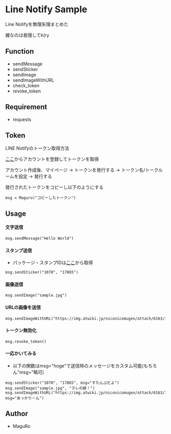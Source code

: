 # Line Notify Sample

Line Notifyを無理矢理まとめた

雑なのは我慢してk(ry

## Function
- sendMessage
- sendSticker
- sendImage
- sendImageWithURL
- check_token
- revoke_token

## Requirement

* requests

## Token
LINE Notifyのトークン取得方法

[ここ](https://notify-bot.line.me/ja/)からアカウントを登録してトークンを取得

アカウント作成後、マイページ -> トークンを発行する -> トークン名/トークルームを設定 -> 発行する

発行されたトークンをコピーし以下のようにする

```
msg = Maguro("コピーしたトークン")
```

## Usage

#### 文字送信
```
msg.sendMessage("Hello World")
```
#### スタンプ送信
* パッケージ・スタンプIDは[ここ](https://developers.line.biz/ja/docs/messaging-api/sticker-list/)から取得

```
msg.sendSticker("1070", "17865")
```
#### 画像送信
```
msg.sendImage("sample.jpg")
```
#### URLの画像を送信
```
msg.sendImageWithURL("https://img.atwiki.jp/niconicomugen/attach/6163/12458/akr.png")
```
#### トークン無効化
```
msg.revoke_token()
```
#### 一応かいてみる
* 以下の関数はmsg="hoge"で送信時のメッセージをカスタム可能(もちろん"msg="略可)
```
msg.sendSticker("1070", "17865", msg="すたんぷだよ")
msg.sendImage("sample.jpg", "ヲレの嫁！")
msg.sendImageWithURL("https://img.atwiki.jp/niconicomugen/attach/6163/12458/akr.png", msg="あっかりーん")
```

## Author

* MaguRo
